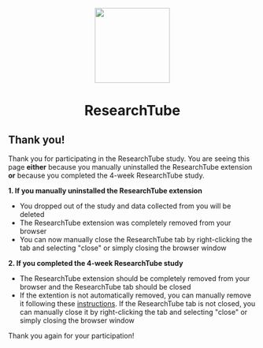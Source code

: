 <p align="center">
	<img src="../img/logo.png" width="152" />
</p>
<h1 align="center">
    ResearchTube
</h1>

## Thank you!
Thank you for participating in the ResearchTube study. You are seeing this page **either** because you manually uninstalled the ResearchTube extension **or** because you completed the 4-week ResearchTube study.

**1. If you manually uninstalled the ResearchTube extension**
- You dropped out of the study and data collected from you will be deleted  
- The ResearchTube extension was completely removed from your browser
- You can now manually close the ResearchTube tab by right-clicking the tab and selecting "close" or simply closing the browser window

**2. If you completed the 4-week ResearchTube study**<br/>
- The ResearchTube extension should be completely removed from your browser and the ResearchTube tab should be closed
- If the extention is not automatically removed, you can manually remove it following these [instructions](https://support.google.com/chrome_webstore/answer/2664769?hl=en). If the ResearchTube tab is not closed, you can manually close it by right-clicking the tab and selecting "close" or simply closing the browser window

Thank you again for your participation!
